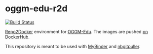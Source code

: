 # oggm-edu-r2d

[![Build Status](https://travis-ci.org/OGGM/oggm-edu-r2d.svg?branch=master)](https://travis-ci.org/OGGM/oggm-edu-r2d)

[Repo2Docker](https://repo2docker.readthedocs.io) environment for [OGGM-Edu](http://edu.oggm.org). The images are pushed [on DockerHub](https://hub.docker.com/r/oggm/oggm-edu-r2d).

This repository is meant to be used with [MyBinder](https://mybinder.org/) and [nbgitpuller](https://jupyterhub.github.io/nbgitpuller/).
